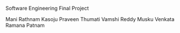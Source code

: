 Software Engineering Final Project

Mani Rathnam Kasoju
Praveen Thumati
Vamshi Reddy Musku
Venkata Ramana Patnam
